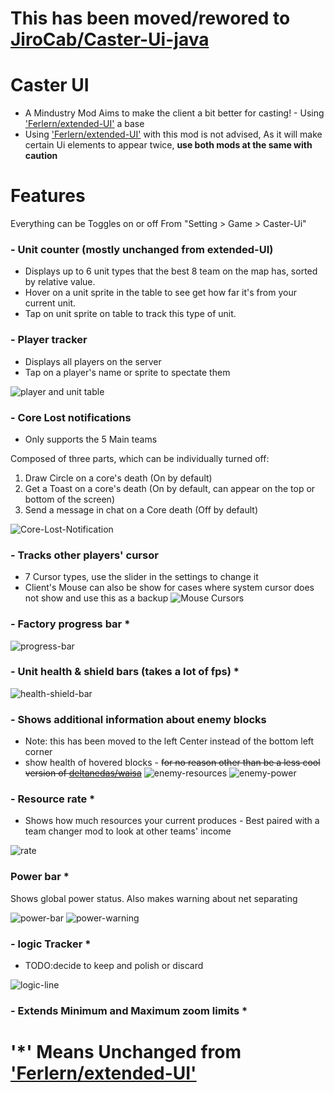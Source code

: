 # This has been moved/rewored to [JiroCab/Caster-Ui-java](https://github.com/JiroCab/Caster-Ui-java)

# Caster UI

- A Mindustry Mod Aims to make the client a bit better for casting! - Using ['Ferlern/extended-UI'](https://github.com/Ferlern/extended-UI) a base
- Using ['Ferlern/extended-UI'](https://github.com/Ferlern/extended-UI) with this mod is not advised, As it will make certain Ui elements to appear twice, **use both mods at the same with caution**

# Features 
Everything can be Toggles on or off From "Setting > Game > Caster-Ui"

### - Unit counter (mostly unchanged from extended-UI)
- Displays up to 6 unit types that the best 8 team on the map has, sorted by relative value.
- Hover on a unit sprite in the table to see get how far it's from your current unit.
- Tap on unit sprite on table to track this type of unit.
### - Player tracker
- Displays all players on the server
- Tap on a player's name or sprite to spectate them

![player and unit table](https://user-images.githubusercontent.com/57391931/188985548-624af3a4-959a-4416-9a60-c1e5f2154f47.PNG)

### - Core Lost notifications
- Only supports the 5 Main teams

Composed of three parts, which can be individually turned off:
1. Draw Circle on a core's death (On by default)
2. Get a Toast on a core's death (On by default, can appear on the top or bottom of the screen)
3. Send a message in chat on a Core death (Off by default)

![Core-Lost-Notification](https://user-images.githubusercontent.com/57391931/180737689-a11c7c35-9cae-4c49-8681-2ee338827b68.gif)

### - Tracks other players' cursor
- 7 Cursor types, use the slider in the settings to change it
- Client's Mouse can also be show for cases where system cursor does not show and use this as a backup 
![Mouse Cursors](https://user-images.githubusercontent.com/57391931/183559978-f4bf81ae-b57d-44d0-b911-6b5ec15e2811.png)

### - Factory progress bar *
![progress-bar](https://cdn.discordapp.com/attachments/606977691757051920/951186180895023165/unknown.png)

### - Unit health & shield bars (takes a lot of fps) *
![health-shield-bar](https://cdn.discordapp.com/attachments/606977691757051920/951889454824579092/unknown.png)

### - Shows additional information about enemy blocks
- Note: this has been moved to the left Center instead of the bottom left corner
- show health of hovered blocks - ~~for no reason other than be a less cool version of [deltanedas/waisa](https://github.com/deltanedas/waisa)~~
![enemy-resources](https://cdn.discordapp.com/attachments/606977691757051920/953751760273543238/unknown.png)
![enemy-power](https://cdn.discordapp.com/attachments/606977691757051920/953751888044625991/unknown.png)

### - Resource rate *
- Shows how much resources your current produces - Best paired with a team changer mod to look at other teams' income

![rate](https://cdn.discordapp.com/attachments/606977691757051920/989816706987876432/EpicPen_jJO6PgFNf1.png)

### Power bar *
Shows global power status. Also makes warning about net separating

![power-bar](https://cdn.discordapp.com/attachments/606977691757051920/950107054088015952/unknown.png)
![power-warning](https://cdn.discordapp.com/attachments/606977691757051920/950106865902182480/unknown.png)

### - logic Tracker *
- TODO:decide to keep and polish or discard

![logic-line](https://cdn.discordapp.com/attachments/606977691757051920/954039066305888326/unknown.png)

### - Extends Minimum and Maximum zoom limits *



# '*' Means Unchanged from ['Ferlern/extended-UI'](https://github.com/Ferlern/extended-UI) 

